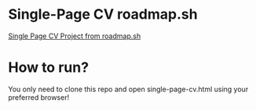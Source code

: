 # Single-Page CV roadmap.sh
[Single Page CV Project from roadmap.sh](https://roadmap.sh/projects/single-page-cv)

# How to run?
You only need to clone this repo and open single-page-cv.html using your preferred browser!